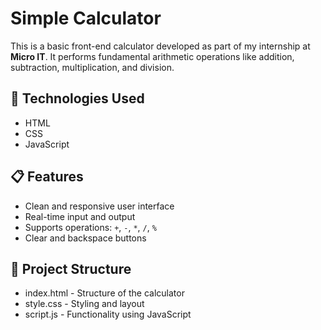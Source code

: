# Simple Calculator

This is a basic front-end calculator developed as part of my internship at **Micro IT**. It performs fundamental arithmetic operations like addition, subtraction, multiplication, and division.

## 🔧 Technologies Used
- HTML
- CSS
- JavaScript

## 📋 Features
- Clean and responsive user interface
- Real-time input and output
- Supports operations: `+`, `-`, `*`, `/`, `%`
- Clear and backspace buttons

## 📁 Project Structure
- index.html - Structure of the calculator
- style.css - Styling and layout
- script.js - Functionality using JavaScript
